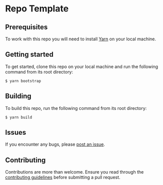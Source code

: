 # Repo Template

## Prerequisites

To work with this repo you will need to install [Yarn](https://yarnpkg.com/getting-started/install) on your local machine.

## Getting started

To get started, clone this repo on your local machine and run the following command from its root directory:

```
$ yarn bootstrap
```

## Building

To build this repo, run the following command from its root directory:

```
$ yarn build
```

## Issues

If you encounter any bugs, please [post an issue](https://github.com/DanMad/repo-template/issues/new).

## Contributing

Contributions are more than welcome. Ensure you read through the [contributing guidelines](https://github.com/DanMad/repo-template/blob/main/CONTRIBUTING.md) before submitting a pull request.
